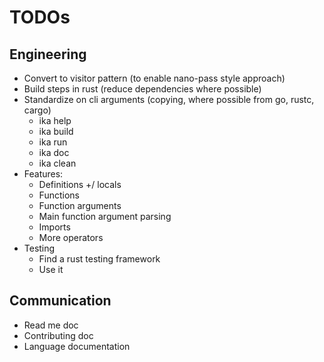# TODOs

## Engineering
- Convert to visitor pattern (to enable nano-pass style approach)
- Build steps in rust (reduce dependencies where possible)
- Standardize on cli arguments (copying, where possible from go, rustc, cargo)
  - ika help
  - ika build
  - ika run
  - ika doc
  - ika clean
- Features:
  - Definitions +/ locals
  - Functions
  - Function arguments
  - Main function argument parsing
  - Imports
  - More operators
- Testing
  - Find a rust testing framework
  - Use it

## Communication
- Read me doc
- Contributing doc
- Language documentation
